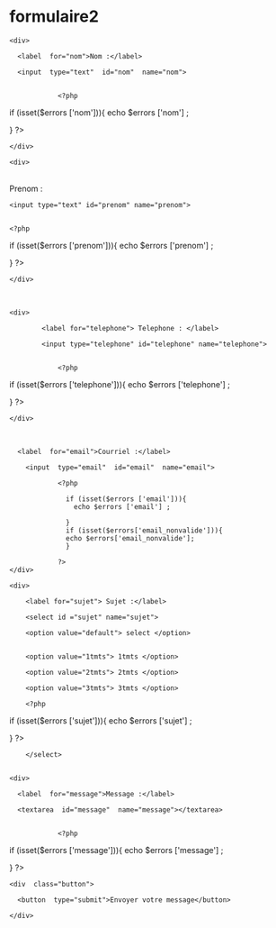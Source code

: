 # formulaire2

<?php

$errors = [];
if ($_SERVER['REQUEST_METHOD'] ==="POST"){
  var_dump($_POST['sujet']) ;
  if(empty($_POST['email'])){
    $errors['email']='email est demandé ';
  
  }
  if(!filter_var($_POST['email'],FILTER_VALIDATE_EMAIL)) {
  $errors['email_nonvalide'] ='email non valide ';

  }
  if(empty($_POST['nom'])){
 
    $errors['nom'] = 'Le prenom est demandé';
  }
  if(empty($_POST['prenom'])){
    $errors['prenom'] = 'Le prenom est demandé ';
  }
  if(empty($_POST['telephone'])){
    $errors['telephone'] = 'Le téléphone est demandé ';
  }
  if($_POST['sujet'] === 'default'){
    $errors['sujet'] = 'Le sujet  est demandé ';
  }
  if(empty($_POST['message'])){
    $errors['message'] = 'Le message  est demandé ';
  }
  if (empty($errors)){
    header('Location: form.php') ; 
  }
}
?>
<!doctype html>
<html lang="fr">
<head>

  <meta charset="utf-8">
  <title>Titre de la page</title>
  <link rel="stylesheet" href="style.css">
  <script src="script.js"></script>
</head>
<body>







<div class="contener">

<form   method="post">

    <div>

      <label  for="nom">Nom :</label>

      <input  type="text"  id="nom"  name="nom">


                <?php

if (isset($errors ['nom'])){
  echo $errors ['nom'] ;

} ?>

    </div>

    <div> 
</br>
    <label for="prenom">Prenom :</label>

    <input type="text" id="prenom" name="prenom">


    <?php

if (isset($errors ['prenom'])){
  echo $errors ['prenom'] ;

} ?>

    </div>

</br>


    <div>

            <label for="telephone"> Telephone : </label>

            <input type="telephone" id="telephone" name="telephone">


                <?php

if (isset($errors ['telephone'])){
  echo $errors ['telephone'] ;

} ?>

   
    </div>
</br>
    <div>

      <label  for="email">Courriel :</label>

        <input  type="email"  id="email"  name="email">

                <?php

                  if (isset($errors ['email'])){
                    echo $errors ['email'] ;

                  }
                  if (isset($errors['email_nonvalide'])){
                  echo $errors['email_nonvalide'];
                  }

                ?>
    </div>

    <div>

        <label for="sujet"> Sujet :</label>

        <select id ="sujet" name="sujet">

        <option value="default"> select </option>


        <option value="1tmts"> 1tmts </option>

        <option value="2tmts"> 2tmts </option>

        <option value="3tmts"> 3tmts </option>

        <?php

if (isset($errors ['sujet'])){
  echo $errors ['sujet'] ;

} ?>

        </select>


    <div>

      <label  for="message">Message :</label>

      <textarea  id="message"  name="message"></textarea>


                <?php

if (isset($errors ['message'])){
  echo $errors ['message'] ;

} ?>
    </div>

    <div  class="button">

      <button  type="submit">Envoyer votre message</button>

    </div>

  </form>
  </div>
</body> 
</body> 
